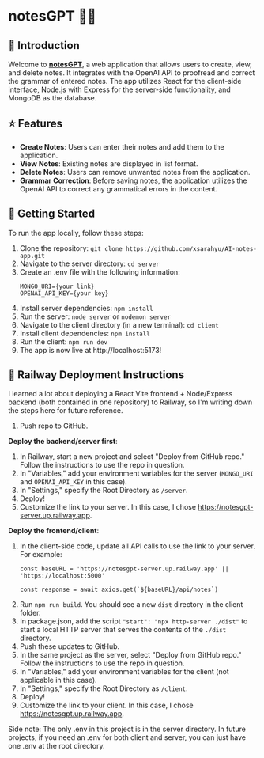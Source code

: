 # notesGPT 🤖📝

## 👋 Introduction
Welcome to [**notesGPT**](https://ai-notes.up.railway.app/), a web application that allows users to create, view, and delete notes. It integrates with the OpenAI API to proofread and correct the grammar of entered notes. The app utilizes React for the client-side interface, Node.js with Express for the server-side functionality, and MongoDB as the database.

## ⭐ Features
- **Create Notes**: Users can enter their notes and add them to the application.
- **View Notes**: Existing notes are displayed in list format.
- **Delete Notes**: Users can remove unwanted notes from the application.
- **Grammar Correction**: Before saving notes, the application utilizes the OpenAI API to correct any grammatical errors in the content.

## 🚀 Getting Started
To run the app locally, follow these steps:
1. Clone the repository: `git clone https://github.com/xsarahyu/AI-notes-app.git`
2. Navigate to the server directory: `cd server`
3. Create an .env file with the following information:
    ```
    MONGO_URI={your link}
    OPENAI_API_KEY={your key}
    ```
4. Install server dependencies: `npm install`
5. Run the server: `node server` or `nodemon server`
6. Navigate to the client directory (in a new terminal): `cd client`
7. Install client dependencies: `npm install`
8. Run the client: `npm run dev`
9. The app is now live at http://localhost:5173!

## 🚅 Railway Deployment Instructions
I learned a lot about deploying a React Vite frontend + Node/Express backend (both contained in one repository) to Railway, so I'm writing down the steps here for future reference.

1. Push repo to GitHub.

**Deploy the backend/server first**:
1. In Railway, start a new project and select "Deploy from GitHub repo." Follow the instructions to use the repo in question.
2. In "Variables," add your environment variables for the server (`MONGO_URI` and `OPENAI_API_KEY` in this case).
3. In "Settings," specify the Root Directory as `/server`.
4. Deploy!
5. Customize the link to your server. In this case, I chose https://notesgpt-server.up.railway.app.

**Deploy the frontend/client**:
1. In the client-side code, update all API calls to use the link to your server. For example:
    ```
    const baseURL = 'https://notesgpt-server.up.railway.app' || 'https://localhost:5000'
    ```
    ```
    const response = await axios.get(`${baseURL}/api/notes`)
    ```
2. Run `npm run build`. You should see a new `dist` directory in the client folder.
3. In package.json, add the script `"start": "npx http-server ./dist"` to start a local HTTP server that serves the contents of the `./dist` directory.
4. Push these updates to GitHub.
5. In the same project as the server, select "Deploy from GitHub repo." Follow the instructions to use the repo in question.
6. In "Variables," add your environment variables for the client (not applicable in this case).
7. In "Settings," specify the Root Directory as `/client`.
8. Deploy!
9. Customize the link to your client. In this case, I chose https://notesgpt.up.railway.app.

Side note: The only .env in this project is in the server directory. In future projects, if you need an .env for both client and server, you can just have one .env at the root directory.